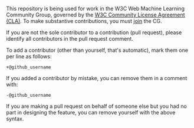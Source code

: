 This repository is being used for work in the W3C Web Machine Learning Community Group,
governed by the [W3C Community License Agreement (CLA)](https://www.w3.org/community/about/agreements/cla/).
To make substantive contributions, you must [join](https://webmachinelearning.github.io/community/#join) the CG.

If you are not the sole contributor to a contribution (pull request), please identify all
contributors in the pull request comment.

To add a contributor (other than yourself, that's automatic), mark them one per line as follows:

```
+@github_username
```

If you added a contributor by mistake, you can remove them in a comment with:

```
-@github_username
```

If you are making a pull request on behalf of someone else but you had no part in designing the
feature, you can remove yourself with the above syntax.